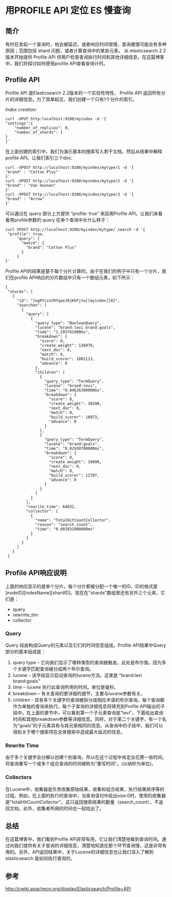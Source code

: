 # 用PROFILE API 定位 ES 慢查询

## 简介
有时在发起一个查询时，他会被延迟，或者响应时间很慢，查询缓慢可能会有多种原因；范围包括 shard 问题，或者计算查询中的某些元素。 从 elasticsearch 2.2版本开始提供 Profile API 供用户检查查询执行时间和其他详细信息。在这篇博客中，我们将探讨如何使用profile API查看查询计时。

## Profile API
Profile API 是Elasticsearch 2.2版本的一个实验性特性， Profile API 返回所有分片的详细信息。为了简单起见，我们创建一个只有1个分片的索引。

*Index creation:*
```
curl -XPUT http:localhost:9200/myindex -d '{
"settings":{
    "number_of_replicas": 0,
    "number_of_shards": 1
}
}' 
```

在上面创建的索引中，我们为演示基本的搜索写入若干文档，然后从结果中解释 profile API。让我们索引三个doc:
```
curl -XPOST http://localhost:9200/myindex/mytype/1 -d '{
"brand" : "Cotton Plus"
}'
curl -XPOST http://localhost:9200/myindex/mytype/2 -d '{
"brand" : "Van Huesen"
}'
curl -XPOST http://localhost:9200/myindex/mytype/3 -d '{
"brand" : "Arrow"
}'
```

可以通过在 query 部分上方提供 “profile: true” 来启用Profile API。让我们来看看带profile参数的 query 在单个查询中长什么样子：
```
curl XPOST http://localhost:9200/myindex/mytype/_search -d '{
 "profile": true,
     "query": {
       "match": {
         "brand": "Cotton Plus"
       }
     }
}'
```

Profile API的结果是基于每个分片计算的。由于在我们的例子中只有一个分片，我们在profile API响应的分片数组中只有一个数组元素，如下所示：
```
{
 "shards": [
   {
     "id": "[egPYczsCRTqaeJ8jKhFjtw][myindex][0]",
     "searches": [
       {
         "query": [
           {
             "query_type": "BooleanQuery",
             "lucene": "brand:levi brand:goals",
             "time": "1.293761000ms",
             "breakdown": {
               "score": 0,
               "create_weight": 136078,
               "next_doc": 0,
               "match": 0,
               "build_scorer": 1082113,
               "advance": 0
             },
             "children": [
               {
                 "query_type": "TermQuery",
                 "lucene": "brand:levi",
                 "time": "0.04626300000ms",
                 "breakdown": {
                   "score": 0,
                   "create_weight": 30190,
                   "next_doc": 0,
                   "match": 0,
                   "build_scorer": 16073,
                   "advance": 0
                 }
               },
               {
                 "query_type": "TermQuery",
                 "lucene": "brand:goals",
                 "time": "0.02930700000ms",
                 "breakdown": {
                   "score": 0,
                   "create_weight": 16600,
                   "next_doc": 0,
                   "match": 0,
                   "build_scorer": 12707,
                   "advance": 0
                 }
               }
             ]
           }
         ],
         "rewrite_time": 64032,
         "collector": [
           {
             "name": "TotalHitCountCollector",
             "reason": "search_count",
             "time": "0.002931000000ms"
           }
         ]
       }
     ]
   }
 }
```

## Profile API响应说明
上面的响应显示的是单个分片。每个分片都被分配一个唯一的ID，ID的格式是[nodeID][indexName][shardID]。现在在"shards"数组里还有另外三个元素，它们是：
* query
* rewrrite_tim
* collector

### Query
Query 段由构成Query的元素以及它们的时间信息组成。Profile API结果中Query 部分的基本组成是：
1. query type – 它向我们显示了哪种类型的查询被触发。此处是布尔值。因为多个关键字匹配查询被分成两个布尔查询。
2. lucene – 该字段显示启动查询的lucene方法。这里是 "brand:levi brand:goals"
3. time – lucene 执行此查询所用的时间。单位是毫秒。
4. breakdown – 有关查询的更详细的细节，主要与lucene参数有关。
5. children - 具有多个关键字的查询被拆分成相应术语的布尔查询，每个查询都作为单独的查询来执行。每个子查询的详细信息将填充到Profile API输出的子段中。在上面的章节中，可以看到第一个子元素查询是"levi"，下面给出查询时间和其他breakdown参数等详细信息。同样，对于第二个关键字，有一个名为"goals"的子元素具有与其兄弟相同的信息。从查询中的子段中，我们可以得到关于哪个搜索项在总体搜索中造成最大延迟的信息。

### Rewrite Time
由于多个关键字会分解以创建个别查询，所以在这个过程中肯定会花费一些时间。将查询重写一个或多个组合查询的时间被称为“重写时间”。(以纳秒为单位)。

### Collectors
在Lucene中，收集器是负责收集原始结果，收集和组合结果，执行结果排序等的过程。例如，在上面的执行的查询中，当查询语句中给出size:0时，使用的收集器是"totalHitCountCollector"。这只返回搜索结果的数量（search_count），不返回文档。此外，收集者所用的时间也一起给出了。

## 总结
在这篇博客中，我们看到Profile API非常有用，它让我们清楚地看到查询时间。通过向我们提供有关子查询的详细信息，清楚地知道在那个环节查询慢，这是非常有用的。另外，API返回结果中，关于Lucene的详细信息也让我们深入了解到 elasticsearch 是如何执行查询的。

## 参考
http://cwiki.apachecn.org/display/Elasticsearch/Profile+API